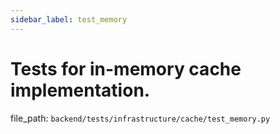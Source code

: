 ```yaml
---
sidebar_label: test_memory
---
```


# Tests for in-memory cache implementation.

  file_path: `backend/tests/infrastructure/cache/test_memory.py`
